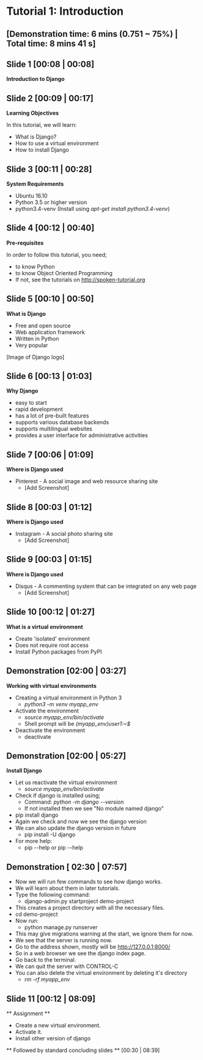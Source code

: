 Tutorial 1: Introduction
=============================
[Demonstration time: 6 mins (0.751 ~ 75%) | Total time: 8 mins 41 s]
-------------

Slide 1 [00:08 | 00:08]
-------------
**Introduction to Django**

Slide 2 [00:09 | 00:17]
--------------

**Learning Objectives**

In this tutorial, we will learn:
  - What is Django?
  - How to use a  virtual environment
  - How to install Django

Slide 3 [00:11 | 00:28]
---------------

**System Requirements**
  - Ubuntu 16.10
  - Python 3.5 or higher version
  - python3.4-venv (Install using *apt-get install python3.4-venv*)
	
Slide 4 [00:12 | 00:40]
---------------

**Pre-requisites**

In order to follow this tutorial, you need;
  - to know Python
  - to know Object Oriented Programming
  - If not, see the tutorials on http://spoken-tutorial.org
	
Slide 5 [00:10 | 00:50]
----------------

**What is Django**
  - Free and open source
  - Web application framework 
  - Written in Python
  - Very popular

[Image of Django logo]


Slide 6 [00:13 | 01:03]
-------------------

**Why Django**
  - easy to start
  - rapid development
  - has a lot of pre-built features
  - supports various database backends
  - supports multilingual websites
  - provides a user interface for administrative activities


Slide 7 [00:06 | 01:09]
--------------

**Where is Django used**

  - Pinterest - A social image and web resource sharing site
    - [Add Screenshot]

Slide 8 [00:03 | 01:12]
--------------

**Where is Django used**

  - Instagram - A social photo sharing site
    - [Add Screenshot]

Slide 9 [00:03 | 01:15]
--------------

**Where is Django used**

  - Disqus - A commenting system that can be integrated on any web page
    - [Add Screenshot]

Slide 10 [00:12 | 01:27]
---------------

**What is a virtual environment**

  - Create 'isolated' environment
  - Does not require root access
  - Install Python packages from PyPI
   
Demonstration [02:00 | 03:27]
----------------

**Working with virtual environments**
  - Creating a virtual environment in Python 3
    - *python3 -m venv myapp_env*
  - Activate the environment
    - *source myapp_env/bin/activate*
    - Shell prompt will be *(myapp_env)user1:~$*
  - Deactivate the environment
    - deactivate
    
Demonstration [02:00 | 05:27]
---------------

**Install Django**
  - Let us reactivate the virtual environment
    - *source myapp_env/bin/activate*
  - Check if django is installed using;
    - Command: *python -m django --version*
    - If not installed then we see "No module named django"
  - pip install django
  - Again we check and now we see the django version
  - We can also update the django version in future
    - pip install -U django
  - For more help:
    - pip --help or pip <command> --help

Demonstration [ 02:30 | 07:57]
---------------
- Now we will run few commands to see how django works.
- We will learn about them in later tutorials.
- Type the following command:
  - django-admin.py startproject demo-project
- This creates a project directory with all the necessary files.
- cd demo-project
- Now run:
   - python manage.py runserver
- This may give migrations warning at the start, we ignore them for now.
- We see that the server is running now.
- Go to the address shown, mostly will be http://127.0.0.1:8000/
- So in a web browser we see the django index page.
- Go back to the terminal.
- We can quit the server with CONTROL-C
- You can also delete the virtual environment by deleting it's directory
  - *rm -rf myapp_env*
    
Slide 11 [00:12 | 08:09]
---------------   
** Assignment ** 
 - Create a new virtual environment.
 - Activate it.
 - Install other version of django

 ** Followed by standard concluding slides ** [00:30 | 08:39] 
